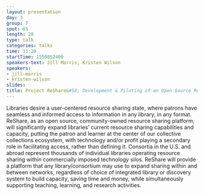 ```yaml
---
layout: presentation
day: 3
group: 7
spot: 65
length: 20
type: talk
categories: talks
time: 11:20
startTime: 1550852400
speakers-text: Jill Morris, Kristen Wilson
speakers:
- jill-morris
- kristen-wilson
slides:
title: Project ReShare&#58; Development & Piloting of an Open Source Resource Sharing Platform
---
```

Libraries desire a user-centered resource sharing state, where patrons have seamless and informed access to information in any library, in any format. ReShare, as an open source, community-owned resource sharing platform, will significantly expand libraries’ current resource sharing capabilities and capacity, putting the patron and learner at the center of our collective collections ecosystem, with technology and/or profit playing a secondary role in facilitating access, rather than defining it. Consortia in the U.S. and abroad represent thousands of individual libraries operating resource sharing within commercially imposed technology silos. ReShare will provide a platform that any library/consortium may use to expand sharing within and between networks, regardless of choice of integrated library or discovery system to build capacity, saving time and money, while simultaneously supporting teaching, learning, and research activities.
